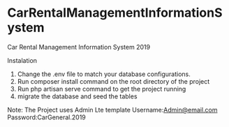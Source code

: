 # CarRentalManagementInformationSystem
Car Rental Management Information System 2019

Instalation
1. Change the .env file to match your database configurations.
2. Run composer install  command on the root directory of the project
3. Run php artisan serve command to get the project running
4. migrate the database and seed the tables 

Note:
The Project uses Admin Lte template
Username:Admin@email.com
Password:CarGeneral.2019
